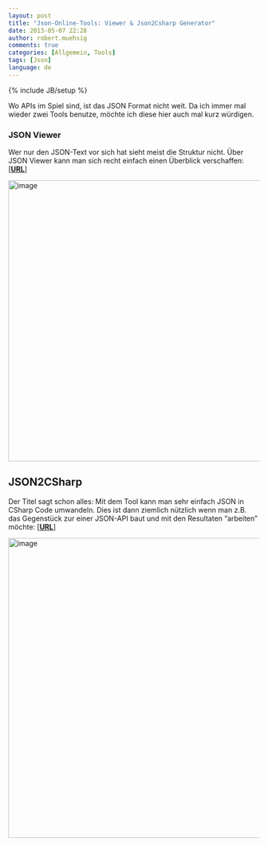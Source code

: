 ```yaml
---
layout: post
title: "Json-Online-Tools: Viewer & Json2Csharp Generator"
date: 2013-05-07 22:28
author: robert.muehsig
comments: true
categories: [Allgemein, Tools]
tags: [Json]
language: de
---
```

{% include JB/setup %}
<p>Wo APIs im Spiel sind, ist das JSON Format nicht weit. Da ich immer mal wieder zwei Tools benutze, möchte ich diese hier auch mal kurz würdigen.</p> <h3>JSON Viewer</h3> <p> Wer nur den JSON-Text vor sich hat sieht meist die Struktur nicht. Über JSON Viewer kann man sich recht einfach einen Überblick verschaffen: [<a href="http://jsonviewer.stack.hu/"><strong>URL</strong></a>]</p> <p><a href="http://jsonviewer.stack.hu/"><img title="image" style="border-top: 0px; border-right: 0px; border-bottom: 0px; border-left: 0px; display: inline" border="0" alt="image" src="{{BASE_PATH}}/assets/wp-images-de/image1837.png" width="568" height="564"></a> </p> <h2>JSON2CSharp</h2> <p>Der Titel sagt schon alles: Mit dem Tool kann man sehr einfach JSON in CSharp Code umwandeln. Dies ist dann ziemlich nützlich wenn man z.B. das Gegenstück zur einer JSON-API baut und mit den Resultaten “arbeiten” möchte: [<strong><a href="http://json2csharp.com/">URL</a></strong>]</p> <p><a href="http://json2csharp.com/"><img title="image" style="border-top: 0px; border-right: 0px; border-bottom: 0px; border-left: 0px; display: inline" border="0" alt="image" src="{{BASE_PATH}}/assets/wp-images-de/image1838.png" width="560" height="602"></a></p>
